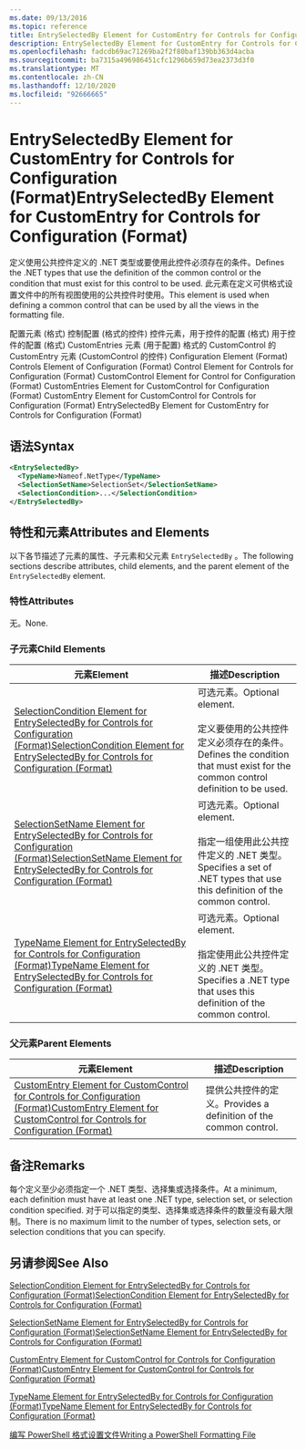 ```yaml
---
ms.date: 09/13/2016
ms.topic: reference
title: EntrySelectedBy Element for CustomEntry for Controls for Configuration (Format)
description: EntrySelectedBy Element for CustomEntry for Controls for Configuration (Format)
ms.openlocfilehash: fadcdb69ac71269ba2f2f80baf139bb363d4acba
ms.sourcegitcommit: ba7315a496986451cfc1296b659d73ea2373d3f0
ms.translationtype: MT
ms.contentlocale: zh-CN
ms.lasthandoff: 12/10/2020
ms.locfileid: "92666665"
---
```

# <a name="entryselectedby-element-for-customentry-for-controls-for-configuration-format"></a><span data-ttu-id="c6e7b-103">EntrySelectedBy Element for CustomEntry for Controls for Configuration (Format)</span><span class="sxs-lookup"><span data-stu-id="c6e7b-103">EntrySelectedBy Element for CustomEntry for Controls for Configuration (Format)</span></span>

<span data-ttu-id="c6e7b-104">定义使用公共控件定义的 .NET 类型或要使用此控件必须存在的条件。</span><span class="sxs-lookup"><span data-stu-id="c6e7b-104">Defines the .NET types that use the definition of the common control or the condition that must exist for this control to be used.</span></span> <span data-ttu-id="c6e7b-105">此元素在定义可供格式设置文件中的所有视图使用的公共控件时使用。</span><span class="sxs-lookup"><span data-stu-id="c6e7b-105">This element is used when defining a common control that can be used by all the views in the formatting file.</span></span>

<span data-ttu-id="c6e7b-106">配置元素 (格式) 控制配置 (格式的控件) 控件元素，用于控件的配置 (格式) 用于控件的配置 (格式) CustomEntries 元素 (用于配置) 格式的 CustomControl 的 CustomEntry 元素 (CustomControl 的控件) </span><span class="sxs-lookup"><span data-stu-id="c6e7b-106">Configuration Element (Format) Controls Element of Configuration (Format) Control Element for Controls for Configuration (Format) CustomControl Element for Control for Configuration (Format) CustomEntries Element for CustomControl for Configuration (Format) CustomEntry Element for CustomControl for Controls for Configuration (Format) EntrySelectedBy Element for CustomEntry for Controls for Configuration (Format)</span></span>

## <a name="syntax"></a><span data-ttu-id="c6e7b-107">语法</span><span class="sxs-lookup"><span data-stu-id="c6e7b-107">Syntax</span></span>

```xml
<EntrySelectedBy>
  <TypeName>Nameof.NetType</TypeName>
  <SelectionSetName>SelectionSet</SelectionSetName>
  <SelectionCondition>...</SelectionCondition>
</EntrySelectedBy>
```

## <a name="attributes-and-elements"></a><span data-ttu-id="c6e7b-108">特性和元素</span><span class="sxs-lookup"><span data-stu-id="c6e7b-108">Attributes and Elements</span></span>

<span data-ttu-id="c6e7b-109">以下各节描述了元素的属性、子元素和父元素 `EntrySelectedBy` 。</span><span class="sxs-lookup"><span data-stu-id="c6e7b-109">The following sections describe attributes, child elements, and the parent element of the `EntrySelectedBy` element.</span></span>

### <a name="attributes"></a><span data-ttu-id="c6e7b-110">特性</span><span class="sxs-lookup"><span data-stu-id="c6e7b-110">Attributes</span></span>

<span data-ttu-id="c6e7b-111">无。</span><span class="sxs-lookup"><span data-stu-id="c6e7b-111">None.</span></span>

### <a name="child-elements"></a><span data-ttu-id="c6e7b-112">子元素</span><span class="sxs-lookup"><span data-stu-id="c6e7b-112">Child Elements</span></span>

|<span data-ttu-id="c6e7b-113">元素</span><span class="sxs-lookup"><span data-stu-id="c6e7b-113">Element</span></span>|<span data-ttu-id="c6e7b-114">描述</span><span class="sxs-lookup"><span data-stu-id="c6e7b-114">Description</span></span>|
|-------------|-----------------|
|[<span data-ttu-id="c6e7b-115">SelectionCondition Element for EntrySelectedBy for Controls for Configuration (Format)</span><span class="sxs-lookup"><span data-stu-id="c6e7b-115">SelectionCondition Element for EntrySelectedBy for Controls for Configuration (Format)</span></span>](./selectioncondition-element-for-entryselectedby-for-controls-for-configuration-format.md)|<span data-ttu-id="c6e7b-116">可选元素。</span><span class="sxs-lookup"><span data-stu-id="c6e7b-116">Optional element.</span></span><br /><br /> <span data-ttu-id="c6e7b-117">定义要使用的公共控件定义必须存在的条件。</span><span class="sxs-lookup"><span data-stu-id="c6e7b-117">Defines the condition that must exist for the common control definition to be used.</span></span>|
|[<span data-ttu-id="c6e7b-118">SelectionSetName Element for EntrySelectedBy for Controls for Configuration (Format)</span><span class="sxs-lookup"><span data-stu-id="c6e7b-118">SelectionSetName Element for EntrySelectedBy for Controls for Configuration (Format)</span></span>](./selectionsetname-element-for-selectioncondition-for-controls-for-configuration-format.md)|<span data-ttu-id="c6e7b-119">可选元素。</span><span class="sxs-lookup"><span data-stu-id="c6e7b-119">Optional element.</span></span><br /><br /> <span data-ttu-id="c6e7b-120">指定一组使用此公共控件定义的 .NET 类型。</span><span class="sxs-lookup"><span data-stu-id="c6e7b-120">Specifies a set of .NET types that use this definition of the common control.</span></span>|
|[<span data-ttu-id="c6e7b-121">TypeName Element for EntrySelectedBy for Controls for Configuration (Format)</span><span class="sxs-lookup"><span data-stu-id="c6e7b-121">TypeName Element for EntrySelectedBy for Controls for Configuration (Format)</span></span>](./typename-element-for-entryselectedby-for-controls-for-configuration-format.md)|<span data-ttu-id="c6e7b-122">可选元素。</span><span class="sxs-lookup"><span data-stu-id="c6e7b-122">Optional element.</span></span><br /><br /> <span data-ttu-id="c6e7b-123">指定使用此公共控件定义的 .NET 类型。</span><span class="sxs-lookup"><span data-stu-id="c6e7b-123">Specifies a .NET type that uses this definition of the common control.</span></span>|

### <a name="parent-elements"></a><span data-ttu-id="c6e7b-124">父元素</span><span class="sxs-lookup"><span data-stu-id="c6e7b-124">Parent Elements</span></span>

|<span data-ttu-id="c6e7b-125">元素</span><span class="sxs-lookup"><span data-stu-id="c6e7b-125">Element</span></span>|<span data-ttu-id="c6e7b-126">描述</span><span class="sxs-lookup"><span data-stu-id="c6e7b-126">Description</span></span>|
|-------------|-----------------|
|[<span data-ttu-id="c6e7b-127">CustomEntry Element for CustomControl for Controls for Configuration (Format)</span><span class="sxs-lookup"><span data-stu-id="c6e7b-127">CustomEntry Element for CustomControl for Controls for Configuration (Format)</span></span>](./customentry-element-for-customcontrol-for-controls-for-configuration-format.md)|<span data-ttu-id="c6e7b-128">提供公共控件的定义。</span><span class="sxs-lookup"><span data-stu-id="c6e7b-128">Provides a definition of the common control.</span></span>|

## <a name="remarks"></a><span data-ttu-id="c6e7b-129">备注</span><span class="sxs-lookup"><span data-stu-id="c6e7b-129">Remarks</span></span>

<span data-ttu-id="c6e7b-130">每个定义至少必须指定一个 .NET 类型、选择集或选择条件。</span><span class="sxs-lookup"><span data-stu-id="c6e7b-130">At a minimum, each definition must have at least one .NET type, selection set, or selection condition specified.</span></span> <span data-ttu-id="c6e7b-131">对于可以指定的类型、选择集或选择条件的数量没有最大限制。</span><span class="sxs-lookup"><span data-stu-id="c6e7b-131">There is no maximum limit to the number of types, selection sets, or selection conditions that you can specify.</span></span>

## <a name="see-also"></a><span data-ttu-id="c6e7b-132">另请参阅</span><span class="sxs-lookup"><span data-stu-id="c6e7b-132">See Also</span></span>

[<span data-ttu-id="c6e7b-133">SelectionCondition Element for EntrySelectedBy for Controls for Configuration (Format)</span><span class="sxs-lookup"><span data-stu-id="c6e7b-133">SelectionCondition Element for EntrySelectedBy for Controls for Configuration (Format)</span></span>](./selectioncondition-element-for-entryselectedby-for-controls-for-configuration-format.md)

[<span data-ttu-id="c6e7b-134">SelectionSetName Element for EntrySelectedBy for Controls for Configuration (Format)</span><span class="sxs-lookup"><span data-stu-id="c6e7b-134">SelectionSetName Element for EntrySelectedBy for Controls for Configuration (Format)</span></span>](./selectionsetname-element-for-selectioncondition-for-controls-for-configuration-format.md)

[<span data-ttu-id="c6e7b-135">CustomEntry Element for CustomControl for Controls for Configuration (Format)</span><span class="sxs-lookup"><span data-stu-id="c6e7b-135">CustomEntry Element for CustomControl for Controls for Configuration (Format)</span></span>](./customentry-element-for-customcontrol-for-controls-for-configuration-format.md)

[<span data-ttu-id="c6e7b-136">TypeName Element for EntrySelectedBy for Controls for Configuration (Format)</span><span class="sxs-lookup"><span data-stu-id="c6e7b-136">TypeName Element for EntrySelectedBy for Controls for Configuration (Format)</span></span>](./typename-element-for-selectioncondition-for-controls-for-configuration-format.md)

[<span data-ttu-id="c6e7b-137">编写 PowerShell 格式设置文件</span><span class="sxs-lookup"><span data-stu-id="c6e7b-137">Writing a PowerShell Formatting File</span></span>](./writing-a-powershell-formatting-file.md)
